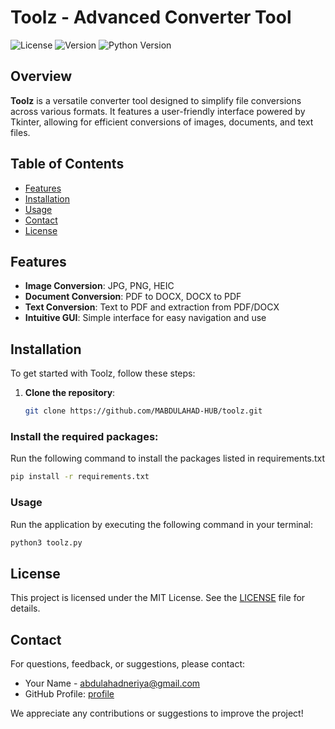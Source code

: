 # Toolz - Advanced Converter Tool

![License](https://img.shields.io/badge/license-MIT-brightgreen?style=for-the-badge) ![Version](https://img.shields.io/badge/version-1.0.0-blue?style=for-the-badge) ![Python Version](https://img.shields.io/badge/python-3.8%2B-yellow?style=for-the-badge)

## Overview

**Toolz** is a versatile converter tool designed to simplify file conversions across various formats. It features a user-friendly interface powered by Tkinter, allowing for efficient conversions of images, documents, and text files.

## Table of Contents

- [Features](#features)
- [Installation](#installation)
- [Usage](#usage)
- [Contact](#contact)
- [License](#license)

## Features

- **Image Conversion**: JPG, PNG, HEIC
- **Document Conversion**: PDF to DOCX, DOCX to PDF
- **Text Conversion**: Text to PDF and extraction from PDF/DOCX
- **Intuitive GUI**: Simple interface for easy navigation and use

## Installation

To get started with Toolz, follow these steps:

1. **Clone the repository**:
   ```bash
   git clone https://github.com/MABDULAHAD-HUB/toolz.git

### Install the required packages:
 Run the following command to install the packages listed in requirements.txt
```bash
pip install -r requirements.txt
```

### Usage
Run the application by executing the following command in your terminal:
```bash
python3 toolz.py
```

## License
This project is licensed under the MIT License. See the [LICENSE](LICENSE) file for details.

## Contact
For questions, feedback, or suggestions, please contact:
- Your Name - [abdulahadneriya@gmail.com](mailto:abdulahadneriya@gmail.com)
- GitHub Profile: [profile](https://github.com/MABDULAHAD-HUB)

We appreciate any contributions or suggestions to improve the project!
